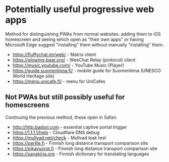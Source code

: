 # Potentially useful progressive web apps

Method for distinguishing PWAs from normal websites: adding them to
iOS homescreen and seeing which open as "their own apps" *or* having
Microsoft Edge suggest "installing" them without manually "installing" them.

* https://fluffychat.im/web/ - Matrix client
* https://glowing-bear.org/ - WeeChat Relay (protocol) client
* https://music.youtube.com/ - YouTube Music (Player)
* https://guide.suomenlinna.fi/ - mobile guide for Suomenlinna (UNESCO World Heritage site)
* https://menu.unicafe.fi/ - menu for UniCafes

## Not PWAs but still possibly useful for homescreens

Continuing the previous method, these open in Safari.

* http://http.badssl.com - essential captive portal trigger
* https://1.1.1.1/help - Cloudflare DNS debug
* https://mullvad.net/check - Mullvad leak test
* https://perille.fi - Finnish long distance transport comparison site
* https://pikavuorot.fi - Finnish long distance transport comparison site
* https://sanakirja.org - Finnish dictionary for translating languages
